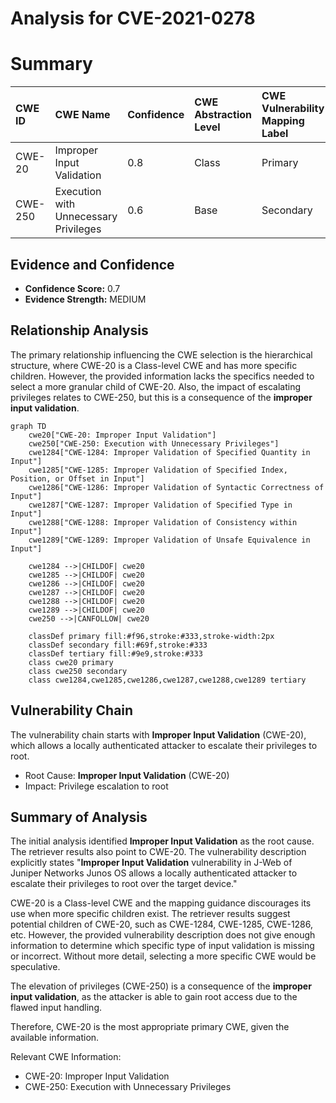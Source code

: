 # Analysis for CVE-2021-0278

# Summary
| CWE ID  | CWE Name                                                        | Confidence | CWE Abstraction Level | CWE Vulnerability Mapping Label | CWE-Vulnerability Mapping Notes |
| :-------- | :-------------------------------------------------------------- | :--------- | :---------------------- | :------------------------------ | :------------------------------ |
| CWE-20    | Improper Input Validation                                         | 0.8        | Class                   | Primary                         | Discouraged                     |
| CWE-250   | Execution with Unnecessary Privileges                            | 0.6        | Base                    | Secondary                       | Allowed                         |

## Evidence and Confidence

*   **Confidence Score:** 0.7
*   **Evidence Strength:** MEDIUM

## Relationship Analysis
The primary relationship influencing the CWE selection is the hierarchical structure, where CWE-20 is a Class-level CWE and has more specific children. However, the provided information lacks the specifics needed to select a more granular child of CWE-20. Also, the impact of escalating privileges relates to CWE-250, but this is a consequence of the **improper input validation**.

```mermaid
graph TD
    cwe20["CWE-20: Improper Input Validation"]
    cwe250["CWE-250: Execution with Unnecessary Privileges"]
    cwe1284["CWE-1284: Improper Validation of Specified Quantity in Input"]
    cwe1285["CWE-1285: Improper Validation of Specified Index, Position, or Offset in Input"]
    cwe1286["CWE-1286: Improper Validation of Syntactic Correctness of Input"]
    cwe1287["CWE-1287: Improper Validation of Specified Type in Input"]
    cwe1288["CWE-1288: Improper Validation of Consistency within Input"]
    cwe1289["CWE-1289: Improper Validation of Unsafe Equivalence in Input"]
    
    cwe1284 -->|CHILDOF| cwe20
    cwe1285 -->|CHILDOF| cwe20
    cwe1286 -->|CHILDOF| cwe20
    cwe1287 -->|CHILDOF| cwe20
    cwe1288 -->|CHILDOF| cwe20
    cwe1289 -->|CHILDOF| cwe20
    cwe250 -->|CANFOLLOW| cwe20
    
    classDef primary fill:#f96,stroke:#333,stroke-width:2px
    classDef secondary fill:#69f,stroke:#333
    classDef tertiary fill:#9e9,stroke:#333
    class cwe20 primary
    class cwe250 secondary
    class cwe1284,cwe1285,cwe1286,cwe1287,cwe1288,cwe1289 tertiary
```

## Vulnerability Chain
The vulnerability chain starts with **Improper Input Validation** (CWE-20), which allows a locally authenticated attacker to escalate their privileges to root.
  - Root Cause: **Improper Input Validation** (CWE-20)
  - Impact: Privilege escalation to root

## Summary of Analysis
The initial analysis identified **Improper Input Validation** as the root cause. The retriever results also point to CWE-20. The vulnerability description explicitly states "**Improper Input Validation** vulnerability in J-Web of Juniper Networks Junos OS allows a locally authenticated attacker to escalate their privileges to root over the target device."

CWE-20 is a Class-level CWE and the mapping guidance discourages its use when more specific children exist. The retriever results suggest potential children of CWE-20, such as CWE-1284, CWE-1285, CWE-1286, etc. However, the provided vulnerability description does not give enough information to determine which specific type of input validation is missing or incorrect. Without more detail, selecting a more specific CWE would be speculative.

The elevation of privileges (CWE-250) is a consequence of the **improper input validation**, as the attacker is able to gain root access due to the flawed input handling.

Therefore, CWE-20 is the most appropriate primary CWE, given the available information.

Relevant CWE Information:
*   CWE-20: Improper Input Validation
*   CWE-250: Execution with Unnecessary Privileges